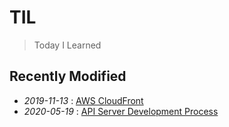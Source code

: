 # TIL

> Today I Learned

## Recently Modified

- *2019-11-13* : [AWS CloudFront](aws/cloudfront)
- *2020-05-19* : [API Server Development Process](api/work-process/process.md)
